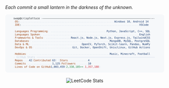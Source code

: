 <p>
  <em>Each commit a small lantern in the darkness of the unknown.</em>  
</p>

<a href="https://github.com/grilled-swampert/grilled-swampert">
  <picture>
    <source media="(prefers-color-scheme: dark)" srcset="https://raw.githubusercontent.com/grilled-swampert/grilled-swampert/main/dark_mode.svg">
    <img alt="GitHub Profile README" src="https://raw.githubusercontent.com/grilled-swampert/grilled-swampert/main/light_mode.svg">
  </picture>
</a>

<p align="center">
  <img src="https://leetcard.jacoblin.cool/user7519fE?theme=dark&font=Bebas%20Neue" alt="LeetCode Stats" style="width:72%;">
</p>

